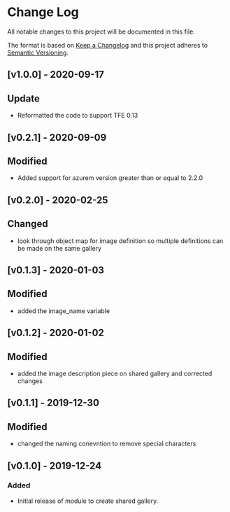 # Change Log

All notable changes to this project will be documented in this file.

The format is based on [Keep a Changelog](http://keepachangelog.com/) and this
project adheres to [Semantic Versioning](http://semver.org/).

## [v1.0.0] - 2020-09-17
## Update
- Reformatted the code to support TFE 0.13

## [v0.2.1] - 2020-09-09
## Modified
- Added support for azurem version greater than or equal to 2.2.0

## [v0.2.0] - 2020-02-25
## Changed
- look through object map for image definition so multiple definitions can be made on the same gallery

## [v0.1.3] - 2020-01-03
## Modified
- added the image_name variable

## [v0.1.2] - 2020-01-02
## Modified
- added the image description piece on shared gallery and corrected changes

## [v0.1.1] - 2019-12-30
## Modified
- changed the naming conevntion to remove special characters

## [v0.1.0] - 2019-12-24
### Added
* Initial release of module to create shared gallery.
